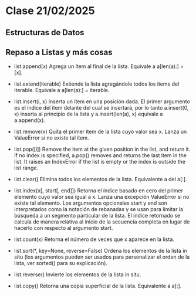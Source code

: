 # Clase 21/02/2025

## Estructuras de Datos

## Repaso a Listas y más cosas

* list.append(x)
  Agrega un ítem al final de la lista. Equivale a a[len(a):] = [x].

* list.extend(iterable)
  Extiende la lista agregándole todos los ítems del iterable. Equivale a a[len(a):] = iterable.

* list.insert(i, x)
  Inserta un ítem en una posición dada. El primer argumento es el índice del ítem delante del cual se insertará, por lo tanto a.insert(0, x) inserta al principio de la lista y a.insert(len(a), x) equivale a a.append(x).

* list.remove(x)
  Quita el primer ítem de la lista cuyo valor sea x. Lanza un ValueError si no existe tal ítem.

* list.pop([i])
  Remove the item at the given position in the list, and return it. If no index is specified, a.pop() removes and returns the last item in the list. It raises an IndexError if the list is empty or the index is outside the list range.

* list.clear()
  Elimina todos los elementos de la lista. Equivalente a del a[:].

*  list.index(x[, start[, end]])
  Retorna el índice basado en cero del primer elemento cuyo valor sea igual a x. Lanza una excepción ValueError si no existe tal elemento.
  Los argumentos opcionales start y end son interpretados como la notación de rebanadas y se usan para limitar la búsqueda a un segmento particular de la lista. El índice retornado se calcula de manera relativa al inicio de la secuencia completa en lugar de hacerlo con respecto al argumento start.

* list.count(x)
  Retorna el número de veces que x aparece en la lista.

* list.sort(*, key=None, reverse=False)
  Ordena los elementos de la lista in situ (los argumentos pueden ser usados para personalizar el orden de la lista, ver sorted() para su explicación).

* list.reverse()
  Invierte los elementos de la lista in situ.

* list.copy()
  Retorna una copia superficial de la lista. Equivalente a a[:].
